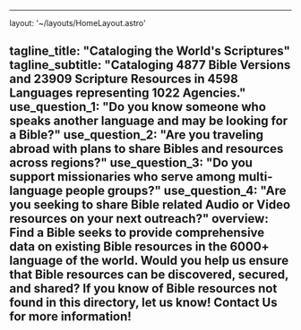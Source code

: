---

layout: '~/layouts/HomeLayout.astro'

tagline_title: "Cataloging the World's Scriptures"
tagline_subtitle: "Cataloging 4877 Bible Versions and 23909 Scripture Resources in 4598 Languages representing 1022 Agencies."
use_question_1: "Do you know someone who speaks another language and may be looking for a Bible?"
use_question_2: "Are you traveling abroad with plans to share Bibles and resources across regions?"
use_question_3: "Do you support missionaries who serve among multi-language people groups?"
use_question_4: "Are you seeking to share Bible related Audio or Video resources on your next outreach?"
overview: Find a Bible seeks to provide comprehensive data on existing Bible resources in the 6000+ language of the world. Would you help us ensure that Bible resources can be discovered, secured, and shared? If you know of Bible resources not found in this directory, let us know! Contact Us for more information!
---